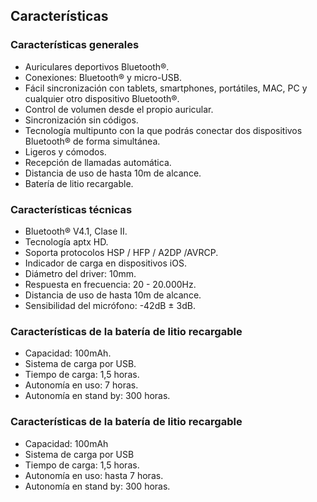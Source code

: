 ## Características

### Características generales

* Auriculares deportivos Bluetooth®.
* Conexiones: Bluetooth® y micro-USB.
* Fácil sincronización con tablets, smartphones, portátiles, MAC, PC y cualquier otro dispositivo Bluetooth®.
* Control de volumen desde el propio auricular.
* Sincronización sin códigos.
* Tecnología multipunto con la que podrás conectar dos dispositivos Bluetooth® de forma simultánea.
* Ligeros y cómodos.
* Recepción de llamadas automática.
* Distancia de uso de hasta 10m de alcance.
* Batería de litio recargable.

### Características técnicas

*	Bluetooth® V4.1, Clase II.
*	Tecnología aptx HD.
*	Soporta protocolos HSP / HFP / A2DP /AVRCP.
*	Indicador de carga en dispositivos iOS.
*	Diámetro del driver: 10mm.
*	Respuesta en frecuencia: 20 - 20.000Hz.
*	Distancia de uso de hasta 10m de alcance.
*	Sensibilidad del micrófono: -42dB ± 3dB.

### Características de la batería de litio recargable

*	Capacidad: 100mAh.
*	Sistema de carga por USB.
*	Tiempo de carga: 1,5 horas.
*	Autonomía en uso: 7 horas.
*	Autonomía en stand by: 300 horas.



### Características de la batería de litio recargable
* Capacidad: 100mAh
* Sistema de carga por USB
* Tiempo de carga: 1,5 horas.
* Autonomía en uso: hasta 7 horas.
* Autonomía en stand by: 300 horas.
